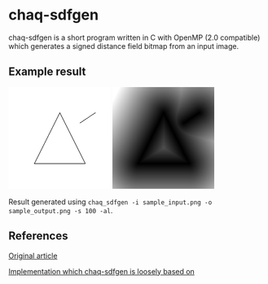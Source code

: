 # chaq-sdfgen
chaq-sdfgen is a short program written in C with OpenMP (2.0 compatible) which generates a signed distance field
bitmap from an input image.

## Example result
![Input](image/sample_input.png)
![Output](image/sample_output.png)

Result generated using `chaq_sdfgen -i sample_input.png -o sample_output.png -s 100 -al`.

## References
[Original article](http://cs.brown.edu/people/pfelzens/dt/)

[Implementation which chaq-sdfgen is loosely based on](https://github.com/dy/bitmap-sdf)


